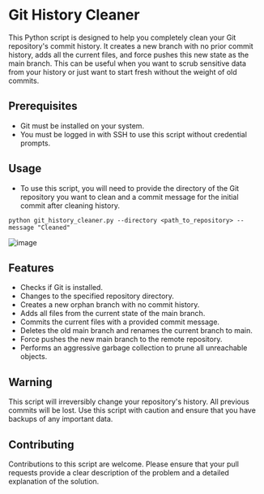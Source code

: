 # Git History Cleaner

This Python script is designed to help you completely clean your Git repository's commit history. It creates a new branch with no prior commit history, adds all the current files, and force pushes this new state as the main branch. This can be useful when you want to scrub sensitive data from your history or just want to start fresh without the weight of old commits.

## Prerequisites

- Git must be installed on your system.
- You must be logged in with SSH to use this script without credential prompts.

## Usage

- To use this script, you will need to provide the directory of the Git repository you want to clean and a commit message for the initial commit after cleaning history.

```
python git_history_cleaner.py --directory <path_to_repository> --message "Cleaned"
```

![image](https://github.com/AlbertL7/Git-Commit-History-Cleaner/assets/71300144/ac6819eb-969c-4847-9d52-0771068ebab6)

## Features

- Checks if Git is installed.
- Changes to the specified repository directory.
- Creates a new orphan branch with no commit history.
- Adds all files from the current state of the main branch.
- Commits the current files with a provided commit message.
- Deletes the old main branch and renames the current branch to main.
- Force pushes the new main branch to the remote repository.
- Performs an aggressive garbage collection to prune all unreachable objects.

## Warning

This script will irreversibly change your repository's history. All previous commits will be lost. Use this script with caution and ensure that you have backups of any important data.

## Contributing

Contributions to this script are welcome. Please ensure that your pull requests provide a clear description of the problem and a detailed explanation of the solution.

